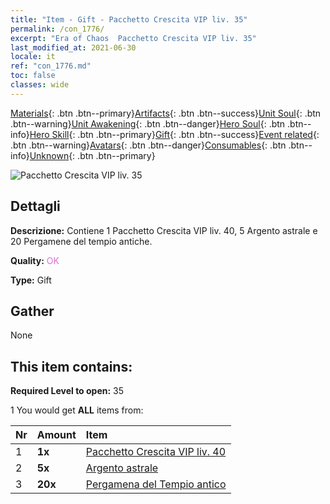 ```yaml
---
title: "Item - Gift - Pacchetto Crescita VIP liv. 35"
permalink: /con_1776/
excerpt: "Era of Chaos  Pacchetto Crescita VIP liv. 35"
last_modified_at: 2021-06-30
locale: it
ref: "con_1776.md"
toc: false
classes: wide
---
```

 [Materials](/ItemsIT/){: .btn .btn--primary}[Artifacts](/ItemsIT/Artifacts/){: .btn .btn--success}[Unit Soul](/ItemsIT/UnitSoul/){: .btn .btn--warning}[Unit Awakening](/ItemsIT/UnitAwakening/){: .btn .btn--danger}[Hero Soul](/ItemsIT/HeroSoul/){: .btn .btn--info}[Hero Skill](/ItemsIT/HeroSkill/){: .btn .btn--primary}[Gift](/ItemsIT/Gift/){: .btn .btn--success}[Event related](/ItemsIT/Events/){: .btn .btn--warning}[Avatars](/ItemsIT/Avatars/){: .btn .btn--danger}[Consumables](/ItemsIT/Consumables/){: .btn .btn--info}[Unknown](/ItemsIT/Unknown/){: .btn .btn--primary}

 ![Pacchetto Crescita VIP liv. 35](/images/t/i_907220.png)

## Dettagli
 **Descrizione:** Contiene 1 Pacchetto Crescita VIP liv. 40, 5 Argento astrale e 20 Pergamene del tempio antiche.

 **Quality:** <span style="color: #DA70D6">OK</span>

 **Type:** Gift

## Gather

  None

## This item contains:

 **Required Level to open:** 35

 1 You would get **ALL** items  from:

  | Nr | Amount |     Item    |
  |:---|:-------|:------------|
  | 1 |  **1x** | [Pacchetto Crescita VIP liv. 40](/ItemsIT/con_1777/) |  | 
  | 2 |  **5x** | [Argento astrale](/ItemsIT/con_969/) |  | 
  | 3 |  **20x** | [Pergamena del Tempio antico](/ItemsIT/con_697/) |  | 
